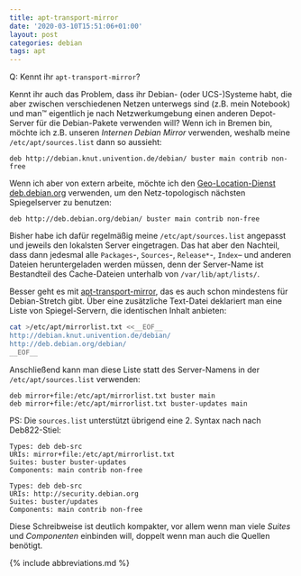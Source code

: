 ```yaml
---
title: apt-transport-mirror
date: '2020-03-10T15:51:06+01:00'
layout: post
categories: debian
tags: apt
---
```


Q: Kennt ihr `apt-transport-mirror`?

Kennt ihr auch das Problem, dass ihr Debian- (oder UCS-)Systeme habt, die aber zwischen verschiedenen Netzen unterwegs sind (z.B. mein Notebook) und man™ eigentlich je nach Netzwerkumgebung einen anderen Depot-Server für die Debian-Pakete verwenden will?
Wenn ich in Bremen bin, möchte ich z.B. unseren _Internen Debian Mirror_ verwenden, weshalb meine `/etc/apt/sources.list` dann so aussieht:

```
deb http://debian.knut.univention.de/debian/ buster main contrib non-free
```

Wenn ich aber von extern arbeite, möchte ich den [Geo-Location-Dienst deb.debian.org](http://deb.debian.org/) verwenden, um den Netz-topologisch nächsten Spiegelserver zu benutzen:

```
deb http://deb.debian.org/debian/ buster main contrib non-free
```

Bisher habe ich dafür regelmäßig meine `/etc/apt/sources.list` angepasst und jeweils den lokalsten Server eingetragen.
Das hat aber den Nachteil, dass dann jedesmal alle `Packages`-, `Sources`-, `Release*`-, `Index`– und anderen Dateien heruntergeladen werden müssen, denn der Server-Name ist Bestandteil des Cache-Dateien unterhalb von `/var/lib/apt/lists/`.

Besser geht es mit [apt-transport-mirror](man:apt-transport-mirror(1)), das es auch schon mindestens für Debian-Stretch gibt.
Über eine zusätzliche Text-Datei deklariert man eine Liste von Spiegel-Servern, die identischen Inhalt anbieten:

```bash
cat >/etc/apt/mirrorlist.txt <<__EOF__
http://debian.knut.univention.de/debian/
http://deb.debian.org/debian/
__EOF__
```

Anschließend kann man diese Liste statt des Server-Namens in der `/etc/apt/sources.list` verwenden:

```
deb mirror+file:/etc/apt/mirrorlist.txt buster main
deb mirror+file:/etc/apt/mirrorlist.txt buster-updates main
```

PS: Die `sources.list` unterstützt übrigend eine 2. Syntax nach nach Deb822-Stiel:

```
Types: deb deb-src
URIs: mirror+file:/etc/apt/mirrorlist.txt
Suites: buster buster-updates
Components: main contrib non-free

Types: deb deb-src
URIs: http://security.debian.org
Suites: buster/updates
Components: main contrib non-free
```

Diese Schreibweise ist deutlich kompakter, vor allem wenn man viele *Suites* und *Componenten* einbinden will, doppelt wenn man auch die Quellen benötigt.

{% include abbreviations.md %}
